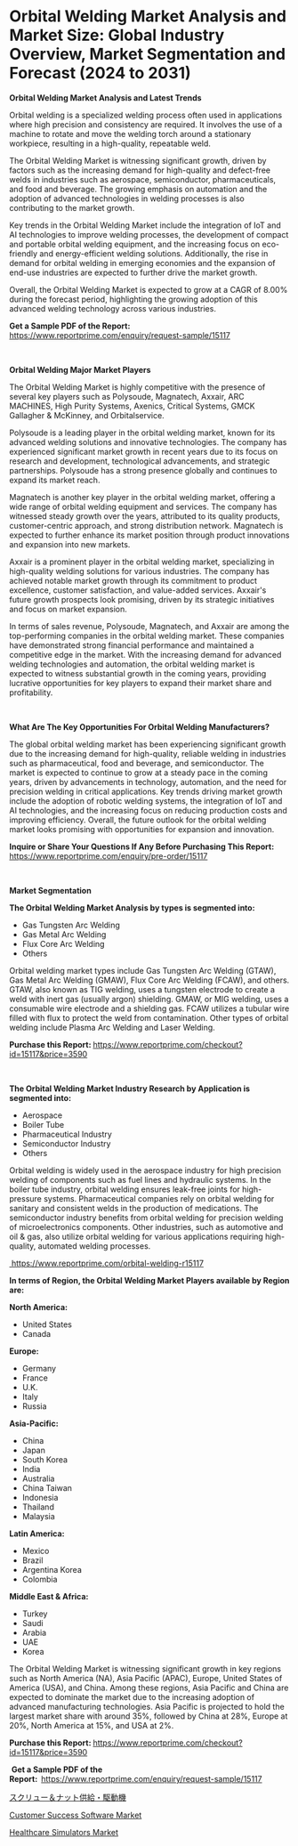 <p><h1>Orbital Welding Market Analysis and Market Size: Global Industry Overview, Market Segmentation and Forecast (2024 to 2031)</h1></p><p><strong>Orbital Welding Market Analysis and Latest Trends</strong></p>
<p><p>Orbital welding is a specialized welding process often used in applications where high precision and consistency are required. It involves the use of a machine to rotate and move the welding torch around a stationary workpiece, resulting in a high-quality, repeatable weld.</p><p>The Orbital Welding Market is witnessing significant growth, driven by factors such as the increasing demand for high-quality and defect-free welds in industries such as aerospace, semiconductor, pharmaceuticals, and food and beverage. The growing emphasis on automation and the adoption of advanced technologies in welding processes is also contributing to the market growth.</p><p>Key trends in the Orbital Welding Market include the integration of IoT and AI technologies to improve welding processes, the development of compact and portable orbital welding equipment, and the increasing focus on eco-friendly and energy-efficient welding solutions. Additionally, the rise in demand for orbital welding in emerging economies and the expansion of end-use industries are expected to further drive the market growth.</p><p>Overall, the Orbital Welding Market is expected to grow at a CAGR of 8.00% during the forecast period, highlighting the growing adoption of this advanced welding technology across various industries.</p></p>
<p><strong>Get a Sample PDF of the Report:&nbsp;</strong> <a href="https://www.reportprime.com/enquiry/request-sample/15117">https://www.reportprime.com/enquiry/request-sample/15117</a></p>
<p>&nbsp;</p>
<p><strong>Orbital Welding Major Market Players</strong></p>
<p><p>The Orbital Welding Market is highly competitive with the presence of several key players such as Polysoude, Magnatech, Axxair, ARC MACHINES, High Purity Systems, Axenics, Critical Systems, GMCK Gallagher & McKinney, and Orbitalservice.</p><p>Polysoude is a leading player in the orbital welding market, known for its advanced welding solutions and innovative technologies. The company has experienced significant market growth in recent years due to its focus on research and development, technological advancements, and strategic partnerships. Polysoude has a strong presence globally and continues to expand its market reach.</p><p>Magnatech is another key player in the orbital welding market, offering a wide range of orbital welding equipment and services. The company has witnessed steady growth over the years, attributed to its quality products, customer-centric approach, and strong distribution network. Magnatech is expected to further enhance its market position through product innovations and expansion into new markets.</p><p>Axxair is a prominent player in the orbital welding market, specializing in high-quality welding solutions for various industries. The company has achieved notable market growth through its commitment to product excellence, customer satisfaction, and value-added services. Axxair's future growth prospects look promising, driven by its strategic initiatives and focus on market expansion.</p><p>In terms of sales revenue, Polysoude, Magnatech, and Axxair are among the top-performing companies in the orbital welding market. These companies have demonstrated strong financial performance and maintained a competitive edge in the market. With the increasing demand for advanced welding technologies and automation, the orbital welding market is expected to witness substantial growth in the coming years, providing lucrative opportunities for key players to expand their market share and profitability.</p></p>
<p>&nbsp;</p>
<p><strong>What Are The Key Opportunities For Orbital Welding Manufacturers?</strong></p>
<p><p>The global orbital welding market has been experiencing significant growth due to the increasing demand for high-quality, reliable welding in industries such as pharmaceutical, food and beverage, and semiconductor. The market is expected to continue to grow at a steady pace in the coming years, driven by advancements in technology, automation, and the need for precision welding in critical applications. Key trends driving market growth include the adoption of robotic welding systems, the integration of IoT and AI technologies, and the increasing focus on reducing production costs and improving efficiency. Overall, the future outlook for the orbital welding market looks promising with opportunities for expansion and innovation.</p></p>
<p><strong>Inquire or Share Your Questions If Any Before Purchasing This Report:</strong> <a href="https://www.reportprime.com/enquiry/pre-order/15117">https://www.reportprime.com/enquiry/pre-order/15117</a></p>
<p>&nbsp;</p>
<p><strong>Market Segmentation</strong></p>
<p><strong>The Orbital Welding Market Analysis by types is segmented into:</strong></p>
<p><ul><li>Gas Tungsten Arc Welding</li><li>Gas Metal Arc Welding</li><li>Flux Core Arc Welding</li><li>Others</li></ul></p>
<p><p>Orbital welding market types include Gas Tungsten Arc Welding (GTAW), Gas Metal Arc Welding (GMAW), Flux Core Arc Welding (FCAW), and others. GTAW, also known as TIG welding, uses a tungsten electrode to create a weld with inert gas (usually argon) shielding. GMAW, or MIG welding, uses a consumable wire electrode and a shielding gas. FCAW utilizes a tubular wire filled with flux to protect the weld from contamination. Other types of orbital welding include Plasma Arc Welding and Laser Welding.</p></p>
<p><strong>Purchase this Report:&nbsp;</strong><a href="https://www.reportprime.com/checkout?id=15117&price=3590">https://www.reportprime.com/checkout?id=15117&price=3590</a></p>
<p>&nbsp;</p>
<p><strong>The Orbital Welding Market Industry Research by Application is segmented into:</strong></p>
<p><ul><li>Aerospace</li><li>Boiler Tube</li><li>Pharmaceutical Industry</li><li>Semiconductor Industry</li><li>Others</li></ul></p>
<p><p>Orbital welding is widely used in the aerospace industry for high precision welding of components such as fuel lines and hydraulic systems. In the boiler tube industry, orbital welding ensures leak-free joints for high-pressure systems. Pharmaceutical companies rely on orbital welding for sanitary and consistent welds in the production of medications. The semiconductor industry benefits from orbital welding for precision welding of microelectronics components. Other industries, such as automotive and oil & gas, also utilize orbital welding for various applications requiring high-quality, automated welding processes.</p></p>
<p><a href="https://www.reportprime.com/orbital-welding-r15117">&nbsp;https://www.reportprime.com/orbital-welding-r15117</a></p>
<p><strong>In terms of Region, the Orbital Welding Market Players available by Region are:</strong></p>
<p>
    <p> <strong> North America: </strong>
        <ul>
            <li>United States</li>
            <li>Canada</li>
        </ul>
        </p> 
    <p> <strong> Europe: </strong>
        <ul>
            <li>Germany</li>
            <li>France</li>
            <li>U.K.</li>
            <li>Italy</li>
            <li>Russia</li>
        </ul>
        </p> 
    <p> <strong> Asia-Pacific: </strong>
        <ul>
            <li>China</li>
            <li>Japan</li>
            <li>South Korea</li>
            <li>India</li>
            <li>Australia</li>
            <li>China Taiwan</li>
            <li>Indonesia</li>
            <li>Thailand</li>
            <li>Malaysia</li>
        </ul>
        </p> 
    <p> <strong> Latin America: </strong>
        <ul>
            <li>Mexico</li>
            <li>Brazil</li>
            <li>Argentina Korea</li>
            <li>Colombia</li>
        </ul>
        </p> 
    <p> <strong> Middle East & Africa: </strong>
        <ul>
            <li>Turkey</li>
            <li>Saudi</li>
            <li>Arabia</li>
            <li>UAE</li>
            <li>Korea</li>
        </ul>
    </p>
    </p>
<p><p>The Orbital Welding Market is witnessing significant growth in key regions such as North America (NA), Asia Pacific (APAC), Europe, United States of America (USA), and China. Among these regions, Asia Pacific and China are expected to dominate the market due to the increasing adoption of advanced manufacturing technologies. Asia Pacific is projected to hold the largest market share with around 35%, followed by China at 28%, Europe at 20%, North America at 15%, and USA at 2%.</p></p>
<p><strong>Purchase this Report: </strong><a href="https://www.reportprime.com/checkout?id=15117&price=3590">https://www.reportprime.com/checkout?id=15117&price=3590</a></p>
<p>&nbsp;<strong>Get a Sample PDF of the Report:&nbsp;&nbsp;</strong><a href="https://www.reportprime.com/enquiry/request-sample/15117">https://www.reportprime.com/enquiry/request-sample/15117</a></p>
<p><strong></strong></p>
<p><p><a href="https://github.com/zjkmgcs938405/Market-Research-Report-List-4/blob/main/957044787188.md">スクリュー＆ナット供給・駆動機</a></p><p><a href="https://github.com/luckyshygirl/Market-Research-Report-List-6/blob/main/customer-success-software-market.md">Customer Success Software Market</a></p><p><a href="https://medium.com/@bethelokon998/healthcare-simulators-market-size-share-analysis-growth-trends-forecasts-2024-2031-ca4730054323">Healthcare Simulators Market</a></p></p>